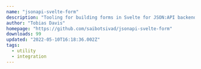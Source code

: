 ```yaml
---
name: "jsonapi-svelte-form"
description: "Tooling for building forms in Svelte for JSON:API backends."
author: "Tobias Davis"
homepage: "https://github.com/saibotsivad/jsonapi-svelte-form"
downloads: 99
updated: "2022-05-10T16:18:36.002Z"
tags: 
  - utility
  - integration
---
```

